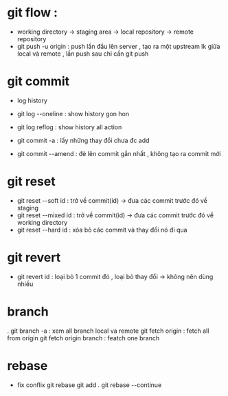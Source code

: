 # git flow :
- working directory -> staging area -> local repository -> remote repository
- git push -u origin <branch name> : push lần đầu lên server , tạo ra một upstream lk giữa local và remote , lần push sau chỉ cần git push

# git commit
- log history
* git log --oneline : show history gon hon
* git log reflog : show history all action

* git commit -a : lấy những thay đổi chưa đc add
* git commit --amend : đè lên commit gần nhất , không tạo ra commit mới

# git reset
- git reset --soft id : trở về commit(id) -> đưa các commit trước đó về staging
- git reset --mixed id : trở về commit(id) -> đưa các commit trước đó về working directory
- git reset --hard id : xóa bỏ các commit và thay đổi nó đi qua

# git revert
- git revert id : loại bỏ 1 commit đó , loại bỏ thay đổi -> không nên dùng nhiều
 
 # branch
 . git branch -a : xem all branch local va remote
 git fetch origin : fetch all from origin
 git fetch origin branch : featch one branch
  
# rebase 
- fix conflix
git rebase <branch>
git add .
git rebase --continue
 

